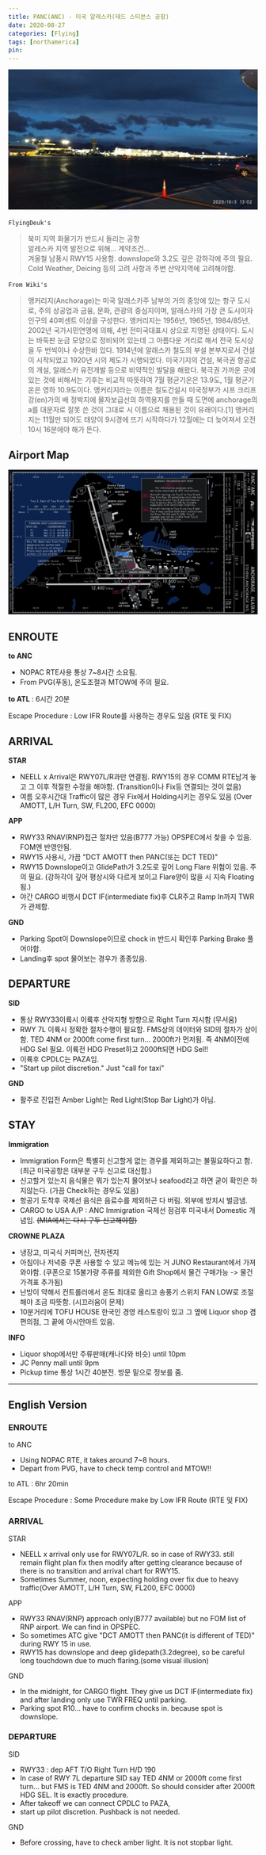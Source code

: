```yaml
---
title: PANC(ANC) - 미국 알레스카(테드 스티븐스 공항)
date: 2020-08-27
categories: [Flying]
tags: [northamerica]
pin:
---
```


![anc](/img/flying/airport/anc.jpg)

`FlyingDeuk's`
>북미 지역 화물기가 반드시 들리는 공항 <br>
알레스카 지역 발전으로 위해... 계약조건... <br>
겨울철 남풍시 RWY15 사용함. downslope와 3.2도 깊은 강하각에 주의 필요. <br>
Cold Weather, Deicing 등의 고려 사항과 주변 산악지역에 고려해야함. <br>

`From Wiki's`
>앵커리지(Anchorage)는 미국 알래스카주 남부의 거의 중앙에 있는 항구 도시로, 주의 상공업과 금융, 문화, 관광의 중심지이며, 알래스카의 가장 큰 도시이자 인구의 40퍼센트 이상을 구성한다. 앵커리지는 1956년, 1965년, 1984/85년, 2002년 국가시민연맹에 의해, 4번 전미국대표시 상으로 지명된 상태이다. 도시는 바둑판 눈금 모양으로 정비되어 있는데 그 아름다운 거리로 해서 전국 도시상을 두 번씩이나 수상한바 있다. 1914년에 알래스카 철도의 부설 본부지로서 건설이 시작되었고 1920년 시의 제도가 시행되었다. 미국기지의 건설, 북극권 항공로의 개설, 알래스카 유전개발 등으로 비약적인 발달을 해왔다. 북극권 가까운 곳에 있는 것에 비해서는 기후는 비교적 따뜻하여 7월 평균기온은 13.9도, 1월 평균기온은 영하 10.9도이다. 앵커리지라는 이름은 철도건설시 미국정부가 시프 크리프 강(en)가의 배 정박지에 물자보급선의 하역용지를 만들 때 도면에 anchorage의 a를 대문자로 잘못 쓴 것이 그대로 시 이름으로 채용된 것이 유래이다.[1] 앵커리지는 11월만 되어도 태양이 9시경에 뜨기 시작하다가 12월에는 더 늦어져서 오전 10시 16분에야 해가 뜬다.

## Airport Map
![anc](/img/flying/airport/anc_ap.jpg)

## ENROUTE
**to ANC**
- NOPAC RTE사용 통상 7~8시간 소요됨.  
- From PVG(푸동), 온도조절과 MTOW에 주의 필요.

**to ATL** : 6시간 20분

Escape Procedure : Low IFR Route를 사용하는 경우도 있음 (RTE 및 FIX)

## ARRIVAL
**STAR**
- NEELL x Arrival은 RWY07L/R과만 연결됨. RWY15의 경우 COMM RTE남겨 놓고 그 이후 적절한 수정을 해야함. (Transition이나 Fix등 연결되는 것이 없음)
- 여름 오후시간대 Traffic이 많은 경우 Fix에서 Holding시키는 경우도 있음 (Over AMOTT, L/H Turn, SW, FL200, EFC 0000)

**APP**
- RWY33 RNAV(RNP)접근 절차만 있음(B777 가능) OPSPEC에서 찾을 수 있음. FOM엔 반영안됨.
- RWY15 사용시, 가끔 "DCT AMOTT then PANC(또는 DCT TED)"
- RWY15 Downslope이고 GlidePath가 3.2도로 깊어 Long Flare 위험이 있음. 주의 필요. (강하각이 깊어 평상시와 다르게 보이고 Flare양이 많을 시 지속 Floating됨.)
- 야간 CARGO 비행시 DCT IF(intermediate fix)후 CLR주고 Ramp In까지 TWR가 관제함.

**GND**
- Parking Spot이 Downslope이므로 chock in 반드시 확인후 Parking Brake 풀어야함.
- Landing후 spot 물어보는 경우가 종종있음.


## DEPARTURE
**SID**
- 통상 RWY33이륙시 이륙후 산악지형 방향으로 Right Turn 지시함 (무서움)
- RWY 7L 이륙시 정확한 절차수행이 필요함. FMS상의 데이터와 SID의 절차가 상이함. TED 4NM or 2000ft come first turn… 2000ft가 먼저됨. 즉 4NM이전에 HDG Sel 필요. 이륙전 HDG Preset하고 2000ft되면 HDG Sel!!
- 이륙후 CPDLC는 PAZA임.
- "Start up pilot discretion." Just "call for taxi"

**GND**
- 활주로 진입전 Amber Light는 Red Light(Stop Bar Light)가 아님.   

## STAY
**Immigration**
- Immigration Form은 특별히 신고할게 없는 경우를 제외하고는 불필요하다고 함. (최근 미국공항은 대부분 구두 신고로 대신함.)
- 신고할거 있는지 음식물은 뭐가 있는지 물어보나 seafood라고 하면 굳이 확인은 하지않는다. (가끔 Check하는 경우도 있음)
- 항공기 도착후 국제선 음식은 음료수를 제외하곤 다 버림. 외부에 방치시 벌금냄.
- CARGO to USA A/P : ANC Immigration 국제선 점검후 미국내서 Domestic 개념임. ~~(MIA에서는 다시 구두 신고해야함)~~

**CROWNE PLAZA**
- 냉장고, 미국식 커피머신, 전자렌지
- 아침이나 저녁중 쿠폰 사용할 수 있고 메뉴에 있는 거 JUNO Restaurant에서 가져와야함. (쿠폰으로 15불가량 주류를 제외한 Gift Shop에서 물건 구매가능 -> 물건 가격표 추가됨)
- 난방이 약해서 컨트롤러에서 온도 최대로 올리고 송풍기 스위치 FAN LOW로 조절해야 조금 따뜻함. (시끄러움이 문제)
- 10분거리에 TOFU HOUSE 한국인 경영 레스토랑이 있고 그 옆에 Liquor shop 겸 편의점, 그 끝에 아시안마트 있음.

**INFO**
- Liquor shop에서만 주류판매(캐나다와 비슷) until 10pm
- JC Penny mall until 9pm
- Pickup time 통상 1시간 40분전. 방문 밑으로 정보를 줌.



----

## English Version

### ENROUTE
to ANC
- Using NOPAC RTE, it takes around 7~8 hours.
- Depart from PVG, have to check temp control and MTOW!!

to ATL : 6hr 20min

Escape Procedure : Some Procedure make by Low IFR Route (RTE 및 FIX)

### ARRIVAL
STAR
- NEELL x arrival only use for RWY07L/R. so in case of RWY33. still remain flight plan fix then modify after getting clearance because of there is no transition and arrival chart for RWY15.
- Sometimes Summer, noon, expecting holding over fix due to heavy traffic(Over AMOTT, L/H Turn, SW, FL200, EFC 0000)

APP
- RWY33 RNAV(RNP) approach only(B777 available) but no FOM list of RNP airport. We can find in OPSPEC.
- So sometimes ATC give "DCT AMOTT then PANC(it is different of TED)" during RWY 15 in use.
- RWY15 has downslope and deep glidepath(3.2degree), so be careful long touchdown due to much flaring.(some visual illusion)

GND
- In the midnight, for CARGO flight. They give us DCT IF(intermediate fix) and after landing only use TWR FREQ until parking.
- Parking spot R10… have to confirm chocks in. because spot is downslope.

### DEPARTURE
SID
- RWY33 : dep AFT T/O Right Turn H/D 190
- In case of RWY 7L departure SID say TED 4NM or 2000ft come first turn… but FMS is TED 4NM and 2000ft. So should consider after 2000ft HDG SEL. It is exactly procedure.
- After takeoff we can connect CPDLC to PAZA,
- start up pilot discretion. Pushback is not needed.

GND
- Before crossing, have to check amber light. It is not stopbar light.  
